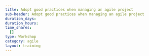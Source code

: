 ```yaml
---
title: Adopt good practices when managing an agile project
sub-header: Adopt good practices when managing an agile project
duration_days:
duration_hours:
time_shares:
  []
type: Workshop
category: agile
layout: training
---
```

